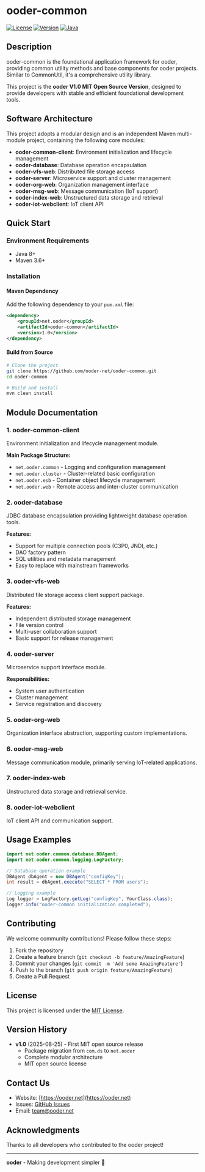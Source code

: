 # ooder-common

[![License](https://img.shields.io/badge/license-MIT-blue.svg)](LICENSE)
[![Version](https://img.shields.io/badge/version-1.0-green.svg)](#)
[![Java](https://img.shields.io/badge/java-8+-orange.svg)](#)

## Description

ooder-common is the foundational application framework for ooder, providing common utility methods and base components for ooder projects. Similar to CommonUtil, it's a comprehensive utility library.

This project is the **ooder V1.0 MIT Open Source Version**, designed to provide developers with stable and efficient foundational development tools.

## Software Architecture

This project adopts a modular design and is an independent Maven multi-module project, containing the following core modules:

- **ooder-common-client**: Environment initialization and lifecycle management
- **ooder-database**: Database operation encapsulation
- **ooder-vfs-web**: Distributed file storage access
- **ooder-server**: Microservice support and cluster management
- **ooder-org-web**: Organization management interface
- **ooder-msg-web**: Message communication (IoT support)
- **ooder-index-web**: Unstructured data storage and retrieval
- **ooder-iot-webclient**: IoT client API

## Quick Start

### Environment Requirements

- Java 8+
- Maven 3.6+

### Installation

#### Maven Dependency

Add the following dependency to your `pom.xml` file:

```xml
<dependency>
    <groupId>net.ooder</groupId>
    <artifactId>ooder-common</artifactId>
    <version>1.0</version>
</dependency>
```

#### Build from Source

```bash
# Clone the project
git clone https://github.com/ooder-net/ooder-common.git
cd ooder-common

# Build and install
mvn clean install
```

## Module Documentation

### 1. **ooder-common-client**

Environment initialization and lifecycle management module.

**Main Package Structure:**
- `net.ooder.common` - Logging and configuration management
- `net.ooder.cluster` - Cluster-related basic configuration
- `net.ooder.esb` - Container object lifecycle management
- `net.ooder.web` - Remote access and inter-cluster communication

### 2. **ooder-database**

JDBC database encapsulation providing lightweight database operation tools.

**Features:**
- Support for multiple connection pools (C3P0, JNDI, etc.)
- DAO factory pattern
- SQL utilities and metadata management
- Easy to replace with mainstream frameworks

### 3. **ooder-vfs-web**

Distributed file storage access client support package.

**Features:**
- Independent distributed storage management
- File version control
- Multi-user collaboration support
- Basic support for release management

### 4. **ooder-server**

Microservice support interface module.

**Responsibilities:**
- System user authentication
- Cluster management
- Service registration and discovery

### 5. **ooder-org-web**

Organization interface abstraction, supporting custom implementations.

### 6. **ooder-msg-web**

Message communication module, primarily serving IoT-related applications.

### 7. **ooder-index-web**

Unstructured data storage and retrieval service.

### 8. **ooder-iot-webclient**

IoT client API and communication support.

## Usage Examples

```java
import net.ooder.common.database.DBAgent;
import net.ooder.common.logging.LogFactory;

// Database operation example
DBAgent dbAgent = new DBAgent("configKey");
int result = dbAgent.execute("SELECT * FROM users");

// Logging example
Log logger = LogFactory.getLog("configKey", YourClass.class);
logger.info("ooder-common initialization completed");
```

## Contributing

We welcome community contributions! Please follow these steps:

1. Fork the repository
2. Create a feature branch (`git checkout -b feature/AmazingFeature`)
3. Commit your changes (`git commit -m 'Add some AmazingFeature'`)
4. Push to the branch (`git push origin feature/AmazingFeature`)
5. Create a Pull Request

## License

This project is licensed under the [MIT License](LICENSE).

## Version History

- **v1.0** (2025-08-25) - First MIT open source release
  - Package migration from `com.ds` to `net.ooder`
  - Complete modular architecture
  - MIT open source license

## Contact Us

- Website: [https://ooder.net](https://ooder.net)
- Issues: [GitHub Issues](https://github.com/ooder-net/ooder-common/issues)
- Email: team@ooder.net

## Acknowledgments

Thanks to all developers who contributed to the ooder project!

---

**ooder** - Making development simpler 🚀